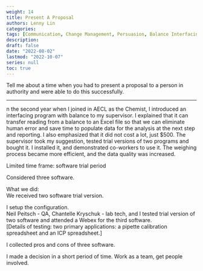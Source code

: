 ```yaml
---
weight: 14
title: Present A Proposal
authors: Lenny Lin
categories: 
tags: [Communication, Change Management, Persuasion, Balance Interfacing]
description: 
draft: false
date: "2022-08-02"
lastmod: "2022-10-07"
series: null
toc: true
---
```



Tell me about a time when you had to present a proposal to a person in authority and were able to do this successfully.
<!--more-->

---
n the second year when I joined in AECL as the Chemist, I introduced an interfacing program with balance to my supervisor.  I explained that it can transfer reading from a balance to an Excel file so that we can eliminate human error and save time to populate data for the analysis at the next step and reporting.  I also emphasized that it did not cost a lot, just $500.  The supervisor took my suggestion, tested trial versions of two programs and bought it.  I installed it, and demonstrated co-workers to use it.  The weighing process became more efficient, and the data quality was increased.  

Limited time frame: software trial period  

Considered three software.

What we did:  
We received two software trial version.  

I setup the configuration.  
Neil Peitsch - QA, Chantelle Kryschuk - lab tech, and I tested trial version of two software and attended a Webex for the third software.  
[Details of testing: two primary applications: a pipette calibration spreadsheet and an ICP spreadsheet.]  

I collected pros and cons of three software.  

I made a decision in a short period of time.  Work as a team, get people involved.  
